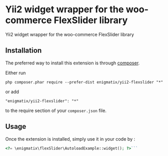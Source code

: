 Yii2 widget wrapper for the woo-commerce FlexSlider library
===========================================================
Yii2 widget wrapper for the woo-commerce FlexSlider library

Installation
------------

The preferred way to install this extension is through [composer](http://getcomposer.org/download/).

Either run

```
php composer.phar require --prefer-dist enigmatix/yii2-flexslider "*"
```

or add

```
"enigmatix/yii2-flexslider": "*"
```

to the require section of your `composer.json` file.


Usage
-----

Once the extension is installed, simply use it in your code by  :

```php
<?= \enigmatix\flexSlider\AutoloadExample::widget(); ?>```